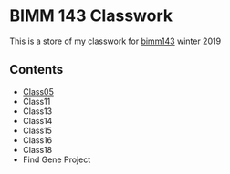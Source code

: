 # BIMM 143 Classwork

This is a store of my classwork for [bimm143](https://bioboot.github.io/bimm143_W19/) winter 2019

## Contents
- [Class05](https://github.com/n00blet4656/bimm143/blob/master/class%205/class05.md)
- Class11
- Class13
- Class14
- Class15
- Class16
- Class18
- Find Gene Project
